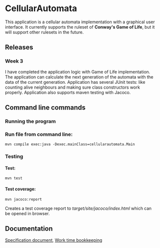# CellularAutomata
This application is a cellular automata implementation with a graphical user interface. It currently supports the ruleset of **Conway's Game of Life**, but it will support other rulesets in the future.

## Releases
### Week 3
I have completed the application logic with Game of Life implementation. The application can calculate the next generation of the automata with the data of the current generation. Application has several JUnit tests: like counting alive neighbours and making sure class constructors work properly. Application also supports maven testing with Jacoco.

## Command line commands
### Running the program
### Run file from command line:
```
mvn compile exec:java -Dexec.mainClass=cellularautomata.Main

```
### Testing
#### Test:
```
mvn test
```
#### Test coverage:
```
mvn jacoco:report
```
Creates a test coverage report to _target/site/jacoco/index.html_ which can be opened in browser.


## Documentation
[Specification document](https://github.com/PAHUS/ot-harjoitustyo/blob/master/laskarit/viikko2/dokumentointi/alustavaMaarittely.md),
[Work time bookkeeping](https://github.com/PAHUS/ot-harjoitustyo/blob/master/laskarit/viikko2/dokumentointi/tyoaikakirjanpito.md)

